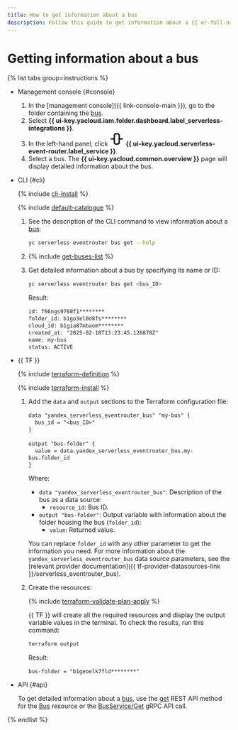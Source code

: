 ```yaml
---
title: How to get information about a bus
description: Follow this guide to get information about a {{ er-full-name }} bus.
---
```


# Getting information about a bus

{% list tabs group=instructions %}

- Management console {#console}

  1. In the [management console]({{ link-console-main }}), go to the folder containing the [bus](../../../concepts/eventrouter/bus.md).
  1. Select **{{ ui-key.yacloud.iam.folder.dashboard.label_serverless-integrations }}**.
  1. In the left-hand panel, click ![image](../../../../_assets/console-icons/object-align-center-vertical.svg) **{{ ui-key.yacloud.serverless-event-router.label_service }}**.
  1. Select a bus. The **{{ ui-key.yacloud.common.overview }}** page will display detailed information about the bus.

- CLI {#cli}

  {% include [cli-install](../../../../_includes/cli-install.md) %}

  {% include [default-catalogue](../../../../_includes/default-catalogue.md) %}

  1. See the description of the CLI command to view information about a [bus](../../../concepts/eventrouter/bus.md):

     ```bash
     yc serverless eventrouter bus get --help
     ```

  1. {% include [get-buses-list](../../../../_includes/serverless-integrations/get-buses-list.md) %}

  1. Get detailed information about a bus by specifying its name or ID:

     ```bash
     yc serverless eventrouter bus get <bus_ID>
     ```

     Result:

     ```text
     id: f66ngs9760f1********
     folder_id: b1go3el0d8fs********
     cloud_id: b1gia87mbaom********
     created_at: "2025-02-18T13:23:45.126870Z"
     name: my-bus
     status: ACTIVE
     ```

- {{ TF }}

  {% include [terraform-definition](../../../../_tutorials/_tutorials_includes/terraform-definition.md) %}

  {% include [terraform-install](../../../../_includes/terraform-install.md) %}

  1. Add the `data` and `output` sections to the Terraform configuration file:

      ```hcl
      data "yandex_serverless_eventrouter_bus" "my-bus" {
        bus_id = "<bus_ID>"
      }

      output "bus-folder" {
        value = data.yandex_serverless_eventrouter_bus.my-bus.folder_id
      }
      ```

      Where:

      * `data "yandex_serverless_eventrouter_bus"`: Description of the bus as a data source:
         * `resource_id`: Bus ID.
      * `output "bus-folder"`: Output variable with information about the folder housing the bus (`folder_id`):
         * `value`: Returned value.

     You can replace `folder_id` with any other parameter to get the information you need. For more information about the `yandex_serverless_eventrouter_bus` data source parameters, see the [relevant provider documentation]({{ tf-provider-datasources-link }}/serverless_eventrouter_bus).

  1. Create the resources:

      {% include [terraform-validate-plan-apply](../../../../_tutorials/_tutorials_includes/terraform-validate-plan-apply.md) %}

      {{ TF }} will create all the required resources and display the output variable values in the terminal. To check the results, run this command:

      ```bash
      terraform output
      ```

      Result:

      ```text
      bus-folder = "b1geoelk7fld********"
      ```

- API {#api}

  To get detailed information about a [bus](../../../concepts/eventrouter/bus.md), use the [get](../../../../serverless-integrations/eventrouter/api-ref/Bus/get.md) REST API method for the [Bus](../../../../serverless-integrations/eventrouter/api-ref/Bus/index.md) resource or the [BusService/Get](../../../../serverless-integrations/eventrouter/api-ref/grpc/Bus/get.md) gRPC API call.

{% endlist %}